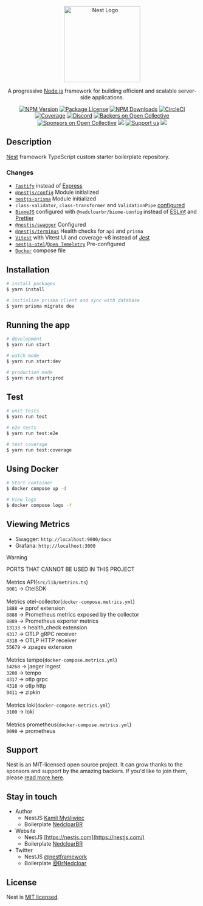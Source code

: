 <p align="center">
  <a href="http://nestjs.com/" target="blank"><img src="https://nestjs.com/img/logo-small.svg" width="200" alt="Nest Logo" /></a>
</p>

[circleci-image]: https://img.shields.io/circleci/build/github/nestjs/nest/master?token=abc123def456
[circleci-url]: https://circleci.com/gh/nestjs/nest

  <p align="center">A progressive <a href="http://nodejs.org" target="_blank">Node.js</a> framework for building efficient and scalable server-side applications.</p>
    <p align="center">
<a href="https://www.npmjs.com/~nestjscore" target="_blank"><img src="https://img.shields.io/npm/v/@nestjs/core.svg" alt="NPM Version" /></a>
<a href="https://www.npmjs.com/~nestjscore" target="_blank"><img src="https://img.shields.io/npm/l/@nestjs/core.svg" alt="Package License" /></a>
<a href="https://www.npmjs.com/~nestjscore" target="_blank"><img src="https://img.shields.io/npm/dm/@nestjs/common.svg" alt="NPM Downloads" /></a>
<a href="https://circleci.com/gh/nestjs/nest" target="_blank"><img src="https://img.shields.io/circleci/build/github/nestjs/nest/master" alt="CircleCI" /></a>
<a href="https://coveralls.io/github/nestjs/nest?branch=master" target="_blank"><img src="https://coveralls.io/repos/github/nestjs/nest/badge.svg?branch=master#9" alt="Coverage" /></a>
<a href="https://discord.gg/G7Qnnhy" target="_blank"><img src="https://img.shields.io/badge/discord-online-brightgreen.svg" alt="Discord"/></a>
<a href="https://opencollective.com/nest#backer" target="_blank"><img src="https://opencollective.com/nest/backers/badge.svg" alt="Backers on Open Collective" /></a>
<a href="https://opencollective.com/nest#sponsor" target="_blank"><img src="https://opencollective.com/nest/sponsors/badge.svg" alt="Sponsors on Open Collective" /></a>
  <a href="https://paypal.me/kamilmysliwiec" target="_blank"><img src="https://img.shields.io/badge/Donate-PayPal-ff3f59.svg"/></a>
    <a href="https://opencollective.com/nest#sponsor"  target="_blank"><img src="https://img.shields.io/badge/Support%20us-Open%20Collective-41B883.svg" alt="Support us"></a>
  <a href="https://twitter.com/nestframework" target="_blank"><img src="https://img.shields.io/twitter/follow/nestframework.svg?style=social&label=Follow"></a>
</p>
  <!--[![Backers on Open Collective](https://opencollective.com/nest/backers/badge.svg)](https://opencollective.com/nest#backer)
  [![Sponsors on Open Collective](https://opencollective.com/nest/sponsors/badge.svg)](https://opencollective.com/nest#sponsor)-->

## Description

[Nest](https://github.com/nestjs/nest) framework TypeScript custom starter boilerplate repository.

### Changes

- [`Fastify`](https://fastify.dev/) instead of [Express](https://expressjs.com/)
- [`@nestjs/config`](https://docs.nestjs.com/techniques/configuration) Module initialized
- [`nestjs-prisma`](https://nestjs-prisma.dev/) Module initialized
- `class-validator`, `class-transformer` and `ValidationPipe` [configured](https://docs.nestjs.com/techniques/validation)
- [`BiomeJS`](https://biomejs.dev) configured with `@nedcloarbr/biome-config` instead of [ESLint](https://eslint.org/) and [Prettier](https://prettier.io/)
- [`@nestjs/swagger`](https://docs.nestjs.com/openapi/introduction) Configured
- [`@nestjs/terminus`](https://docs.nestjs.com/recipes/terminus) Health checks for `api` and `prisma`
- [`Vitest`](https://vitest.dev/) with Vitest UI and coverage-v8 instead of [Jest](https://jestjs.io/)
- [`nestjs-otel`](https://github.com/pragmaticivan/nestjs-otel)/[`Open Temeletry`](https://github.com/pragmaticivan/nestjs-otel-prom-grafana-tempo) Pre-configured
- [`Docker`](https://www.docker.com/) compose file


## Installation

```bash
# install packages
$ yarn install

# initialize prisma client and sync with database
$ yarn prisma migrate dev
```

## Running the app

```bash
# development
$ yarn run start

# watch mode
$ yarn run start:dev

# production mode
$ yarn run start:prod
```

## Test

```bash
# unit tests
$ yarn run test

# e2e tests
$ yarn run test:e2e

# test coverage
$ yarn run test:coverage
```

## Using Docker

```bash
# Start container
$ docker compose up -d

# View logs
$ docker compose logs -f
```

## Viewing Metrics

- Swagger: `http://localhost:9000/docs`
- Grafana: `http://localhost:3000`

> [!Warning]
> PORTS THAT CANNOT BE USED IN THIS PROJECT \
> \
> Metrics API(`src/lib/metrics.ts`) \
> `8081` -> OtelSDK \
> \
> Metrics otel-collector(`docker-compose.metrics.yml`) \
> `1888` -> pprof extension  \
> `8888` -> Prometheus metrics exposed by the collector  \
> `8889` -> Prometheus exporter metrics  \
> `13133` -> health_check extension \
> `4317` -> OTLP gRPC receiver \
> `4318` -> OTLP HTTP receiver \
> `55679` -> zpages extension \
> \
> Metrics tempo(`docker-compose.metrics.yml`) \
> `14268` -> jaeger ingest \
> `3200` -> tempo \
> `4317` -> otlp grpc \
> `4318` -> otlp http \
> `9411` -> zipkin \
> \
> Metrics loki(`docker-compose.metrics.yml`) \
> `3100` -> loki \
> \
> Metrics prometheus(`docker-compose.metrics.yml`) \
> `9090` -> prometheus 

## Support

Nest is an MIT-licensed open source project. It can grow thanks to the sponsors and support by the amazing backers. If you'd like to join them, please [read more here](https://docs.nestjs.com/support).

## Stay in touch

- Author
  - NestJS [Kamil Myśliwiec](https://kamilmysliwiec.com)
  - Boilerplate [NedcloarBR](https://github.com/NedcloarBR)
- Website
  - NestJS [https://nestjs.com](https://nestjs.com/)
  - Boilerplate [NedcloarBR](https://github.com/NedcloarBR)
- Twitter
  - NestJS [@nestframework](https://twitter.com/nestframework)
  - Boilerplate [@BrNedcloar](https://twitter.com/BrNedcloar)

## License

Nest is [MIT licensed](LICENSE).
